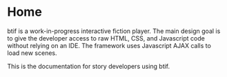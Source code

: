 # Home

btif is a work-in-progress interactive fiction player. The main design goal is to give the developer access to raw HTML, CSS, and Javascript code without relying on an IDE. The framework uses Javascript AJAX calls to load new scenes.

This is the documentation for story developers using btif.